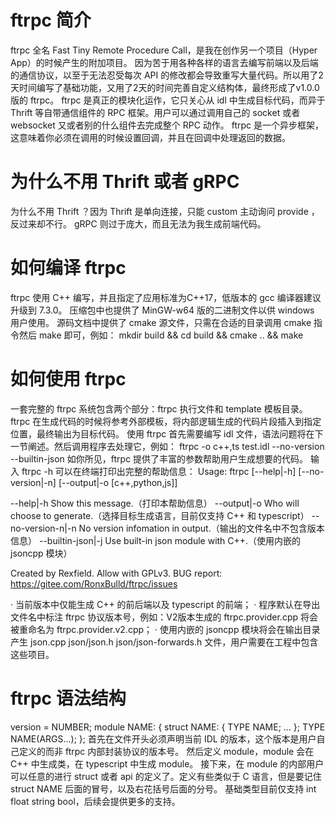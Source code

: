 # ftrpc 简介
ftrpc 全名 Fast Tiny Remote Procedure Call，是我在创作另一个项目（Hyper App）的时候产生的附加项目。
因为苦于用各种各样的语言去编写前端以及后端的通信协议，以至于无法忍受每次 API 的修改都会导致重写大量代码。所以用了2天时间编写了基础功能，又用了2天的时间完善自定义结构体，最终形成了v1.0.0版的 ftrpc。
ftrpc 是真正的模块化运作，它只关心从 idl 中生成目标代码，而异于 Thrift 等自带通信组件的 RPC 框架。用户可以通过调用自己的 socket 或者 websocket 又或者别的什么组件去完成整个 RPC 动作。
ftrpc 是一个异步框架，这意味着你必须在调用的时候设置回调，并且在回调中处理返回的数据。

# 为什么不用 Thrift 或者 gRPC
为什么不用 Thrift ？因为 Thrift 是单向连接，只能 custom 主动询问 provide ，反过来却不行。
gRPC 则过于庞大，而且无法为我生成前端代码。

# 如何编译 ftrpc
ftrpc 使用 C++ 编写，并且指定了应用标准为C++17，低版本的 gcc 编译器建议升级到 7.3.0。
压缩包中也提供了 MinGW-w64 版的二进制文件以供 windows 用户使用。
源码文档中提供了 cmake 源文件，只需在合适的目录调用 cmake 指令然后 make 即可，例如：
mkdir build && cd build && cmake .. && make

# 如何使用 ftrpc
一套完整的 ftrpc 系统包含两个部分：ftrpc 执行文件和 template 模板目录。
ftrpc 在生成代码的时候将参考外部模板，将内部逻辑生成的代码片段插入到指定位置，最终输出为目标代码。
使用 ftrpc 首先需要编写 idl 文件，语法问题将在下一节阐述。然后调用程序去处理它，例如：
ftrpc -o c++,ts test.idl --no-version --builtin-json
如你所见，ftrpc 提供了丰富的参数帮助用户生成想要的代码。
输入 ftrpc -h 可以在终端打印出完整的帮助信息：
Usage: ftrpc [--help|-h] [--no-version|-n] [--output|-o [c++,python,js]] <IDL File>

--help|-h            Show this message.（打印本帮助信息）
--output|-o          Who will choose to generate.（选择目标生成语言，目前仅支持 C++ 和 typescript）
--no-version-n|-n    No version infomation in output.（输出的文件名中不包含版本信息）
--builtin-json|-j    Use built-in json module with C++.（使用内嵌的 jsoncpp 模块）

Created by Rexfield.
Allow with GPLv3.
BUG report: https://gitee.com/RonxBulld/ftrpc/issues

· 当前版本中仅能生成 C++ 的前后端以及 typescript 的前端；
· 程序默认在导出文件名中标注 ftrpc 协议版本号，例如：V2版本生成的 ftrpc.provider.cpp 将会被重命名为 ftrpc.provider.v2.cpp；
· 使用内嵌的 jsoncpp 模块将会在输出目录产生 json.cpp json/json.h json/json-forwards.h 文件，用户需要在工程中包含这些项目。

# ftrpc 语法结构
version = NUMBER;
module NAME:
{
    struct NAME:
    {
        TYPE NAME;
        ...
    };
    TYPE NAME(ARGS...);
};
首先在文件开头必须声明当前 IDL 的版本，这个版本是用户自己定义的而非 ftrpc 内部封装协议的版本号。
然后定义 module，module 会在 C++ 中生成类，在 typescript 中生成 module。
接下来，在 module 的内部用户可以任意的进行 struct 或者 api 的定义了。定义有些类似于 C 语言，但是要记住 struct NAME 后面的冒号，以及右花括号后面的分号。
基础类型目前仅支持 int float string bool，后续会提供更多的支持。